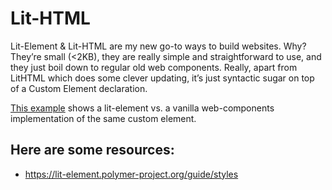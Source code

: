 # Lit-HTML

Lit-Element & Lit-HTML are my new go-to ways to build websites. Why? They’re small (<2KB), they are really simple and straightforward to use, and they just boil down to regular old web components. Really, apart from LitHTML which does some clever updating, it’s just syntactic sugar on top of a Custom Element declaration.

[This example](https://www.evernote.com/l/AYjC62NBIIFKoaRyRnA0XI58q4HoA77qPDA) shows a lit-element vs. a vanilla web-components implementation of the same custom element.

## Here are some resources:

- https://lit-element.polymer-project.org/guide/styles

